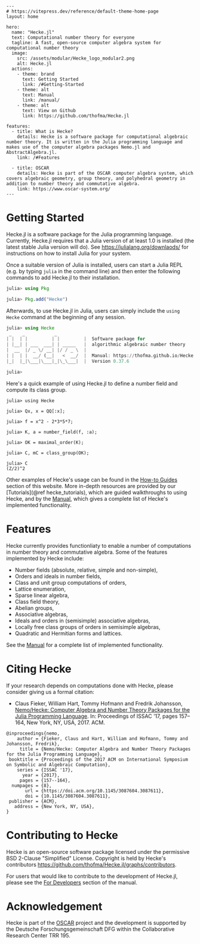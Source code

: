 ```@raw html
---
# https://vitepress.dev/reference/default-theme-home-page
layout: home

hero:
  name: "Hecke.jl"
  text: Computational number theory for everyone
  tagline: A fast, open-source computer algebra system for computational number theory
  image:
    src: /assets/modular/Hecke_logo_modular2.png
    alt: Hecke.jl
  actions:
    - theme: brand
      text: Getting Started
      link: /#Getting-Started
    - theme: alt
      text: Manual
      link: /manual/
    - theme: alt
      text: View on Github
      link: https://github.com/thofma/Hecke.jl

features:
  - title: What is Hecke?
    details: Hecke is a software package for computational algebraic number theory. It is written in the Julia programming language and makes use of the computer algebra packages Nemo.jl and AbstractAlgebra.jl.
    link: /#Features

  - title: OSCAR
    details: Hecke is part of the OSCAR computer algebra system, which covers algebraic geometry, group theory, and polyhedral geometry in addition to number theory and commutative algebra.
    link: https://www.oscar-system.org/
---
```


# Getting Started

Hecke.jl is a software package for the Julia programming language.
Currently, Hecke.jl requires that a Julia version of at least 1.0 is installed (the latest stable Julia version will do).
See <https://julialang.org/downlaods/> for instructions on how to install Julia for your system.

Once a suitable version of Julia is installed, users can start a Julia REPL (e.g. by typing `julia` in the command line) and
then enter the following commands to add Hecke.jl to their installation.

```julia
julia> using Pkg

julia> Pkg.add("Hecke")
```

Afterwards, to use Hecke.jl in Julia, users can simply include the `using Hecke` command at the beginning of any session.

```julia
julia> using Hecke
 _    _           _
| |  | |         | |         |  Software package for
| |__| | ___  ___| | _____   |  algorithmic algebraic number theory
|  __  |/ _ \/ __| |/ / _ \  |
| |  | |  __/ (__|   <  __/  |  Manual: https://thofma.github.io/Hecke.jl
|_|  |_|\___|\___|_|\_\___|  |  Version 0.37.6

julia>
```

Here's a quick example of using Hecke.jl to define a number field and compute its class group.

```jldoctest
julia> using Hecke

julia> Qx, x = QQ[:x];

julia> f = x^2 - 2*3*5*7;

julia> K, a = number_field(f, :a);

julia> OK = maximal_order(K);

julia> C, mC = class_group(OK);

julia> C
(Z/2)^2
```

Other examples of Hecke's usage can be found in the [How-to Guides](@ref) section of this website.
More in-depth resources are provided by our [Tutorials](@ref hecke_tutorials), which are guided walkthroughs to using Hecke, and by the [Manual](@ref), which gives a complete list of Hecke's implemented functionality.

# Features

Hecke currently provides functionliaty to enable a number of computations in number theory and commutative algebra. Some of the features implemented by Hecke include:

- Number fields (absolute, relative, simple and non-simple),
- Orders and ideals in number fields,
- Class and unit group computations of orders,
- Lattice enumeration,
- Sparse linear algebra,
- Class field theory,
- Abelian groups,
- Associative algebras,
- Ideals and orders in (semisimple) associative algebras,
- Locally free class groups of orders in semisimple algebras,
- Quadratic and Hermitian forms and lattices.

See the [Manual](@ref) for a complete list of implemented functionality.

# Citing Hecke

If your research depends on computations done with Hecke, please consider giving us a formal citation:

- Claus Fieker, William Hart, Tommy Hofmann and Fredrik Johansson, [Nemo/Hecke: Computer Algebra and Number Theory Packages
  for the Julia Programming Language](https://doi.acm.org/10.1145/3087604.3087611). In: Proceedings of ISSAC '17, pages 157–164, New York, NY, USA, 2017. ACM.

```
@inproceedings{nemo,
    author = {Fieker, Claus and Hart, William and Hofmann, Tommy and Johansson, Fredrik},
     title = {Nemo/Hecke: Computer Algebra and Number Theory Packages for the Julia Programming Language},
 booktitle = {Proceedings of the 2017 ACM on International Symposium on Symbolic and Algebraic Computation},
    series = {ISSAC '17},
      year = {2017},
     pages = {157--164},
  numpages = {8},
       url = {https://doi.acm.org/10.1145/3087604.3087611},
       doi = {10.1145/3087604.3087611},
 publisher = {ACM},
   address = {New York, NY, USA},
}
```

# Contributing to Hecke

Hecke is an open-source software package licensed under the permissive BSD 2-Clause "Simplified" License. Copyright is held by Hecke's contributors <https://github.com/thofma/Hecke.jl/graphs/contributors>.

For users that would like to contribute to the development of Hecke.jl, please see the [For Developers](@ref) section of the manual.

# Acknowledgement

Hecke is part of the [OSCAR](https://www.oscar-system.org/) project and the development is supported by the Deutsche Forschungsgemeinschaft DFG within the Collaborative Research Center TRR 195.
